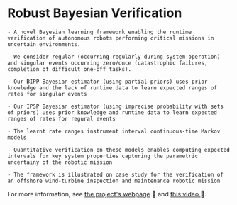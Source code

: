 # Robust Bayesian Verification


    - A novel Bayesian learning framework enabling the runtime verification of autonomous robots performing critical missions in uncertain environments.

    - We consider regular (occurring regularly during system operation) and singular events occurring zero/once (catastrophic failures, completion of difficult one-off tasks).

    - Our BIPP Bayesian estimator (using partial priors) uses prior knowledge and the lack of runtime data to learn expected ranges of rates for singular events

    - Our IPSP Bayesian estimator (using imprecise probability with sets of priors) uses prior knowledge and runtime data to learn expected ranges of rates for regural events

    - The learnt rate ranges instrument interval continuous-time Markov models

    - Quantitative verification on these models enables computing expected intervals for key system properties capturing the parametric uncertainy of the robotic mission

    - The framework is illustrated on case study for the verification of an offshore wind-turbine inspection and maintenance robotic mission


For more information, see [the project's webpage](https://gerasimou.github.io/NMI/) :page_facing_up: and 
<a href="https://drive.google.com/file/d/1dv6EyhTIH36kcLw5ELdu4flwcn-tJC_s/view" target="_blank">
this video
</a>
:movie_camera:.
